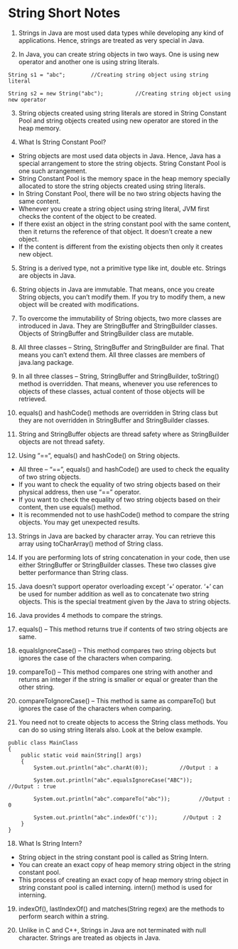 # String Short Notes

1) Strings in Java are most used data types while developing any kind of applications. Hence, strings are treated as very special in Java. 

2) In Java, you can create string objects in two ways. One is using new operator and another one is using string literals.
```
String s1 = "abc";        //Creating string object using string literal
 
String s2 = new String("abc");          //Creating string object using new operator
```
3) String objects created using string literals are stored in String Constant Pool and string objects created using new operator are stored in the heap memory. 

4) What Is String Constant Pool?

- String objects are most used data objects in Java. Hence, Java has a special arrangement to store the string objects. String Constant Pool is one such arrangement. 
- String Constant Pool is the memory space in the heap memory specially allocated to store the string objects created using string literals. 
- In String Constant Pool, there will be no two string objects having the same content.
- Whenever you create a string object using string literal, JVM first checks the content of the object to be created. 
- If there exist an object in the string constant pool with the same content, then it returns the reference of that object. It doesn’t create a new object. 
- If the content is different from the existing objects then only it creates new object.

5) String is a derived type, not a primitive type like int, double etc. Strings are objects in Java.

6) String objects in Java are immutable. That means, once you create String objects, you can’t modify them. If you try to modify them, a new object will be created with modifications.

7) To overcome the immutability of String objects, two more classes are introduced in Java. They are StringBuffer and StringBuilder classes. Objects of StringBuffer and StringBuilder class are mutable.

8) All three classes – String, StringBuffer and StringBuilder are final. That means you can’t extend them. All three classes are members of java.lang package.

9) In all three classes – String, StringBuffer and StringBuilder, toString() method is overridden. That means, whenever you use references to objects of these classes, actual content of those objects will be retrieved.

10) equals() and hashCode() methods are overridden in String class but they are not overridden in StringBuffer and StringBuilder classes.

11) String and StringBuffer objects are thread safety where as StringBuilder objects are not thread safety.

12) Using “==“, equals() and hashCode() on String objects.

- All three – “==”, equals() and hashCode() are used to check the equality of two string objects. 
- If you want to check the equality of two string objects based on their physical address, then use “==” operator. 
- If you want to check the equality of two string objects based on their content, then use equals() method. 
- It is recommended not to use hashCode() method to compare the string objects. You may get unexpected results. 

13) Strings in Java are backed by character array. You can retrieve this array using toCharArray() method of String class.

14) If you are performing lots of string concatenation in your code, then use either StringBuffer or StringBuilder classes. These two classes give better performance than String class. 

15) Java doesn’t support operator overloading except ‘+‘ operator. ‘+‘ can be used for number addition as well as to concatenate two string objects. This is the special treatment given by the Java to string objects.

16) Java provides 4 methods to compare the strings.

1) equals() – This method returns true if contents of two string objects are same.
2) equalsIgnoreCase() – This method compares two string objects but ignores the case of the characters when comparing.
3) compareTo() – This method compares one string with another and returns an integer if the string is smaller or equal or greater than the other string.
4) compareToIgnoreCase() – This method is same as compareTo() but ignores the case of the characters when comparing.

17) You need not to create objects to access the String class methods. You can do so using string literals also. Look at the below example.
```
public class MainClass
{
    public static void main(String[] args)
    {
        System.out.println("abc".charAt(0));          //Output : a
 
        System.out.println("abc".equalsIgnoreCase("ABC"));      //Output : true
 
        System.out.println("abc".compareTo("abc"));         //Output : 0
 
        System.out.println("abc".indexOf('c'));        //Output : 2
    }
}
```

18) What Is String Intern?

- String object in the string constant pool is called as String Intern. 
- You can create an exact copy of heap memory string object in the string constant pool. 
- This process of creating an exact copy of heap memory string object in string constant pool is called interning. intern() method is used for interning.

19) indexOf(), lastIndexOf() and matches(String regex) are the methods to perform search within a string.

20) Unlike in C and C++, Strings in Java are not terminated with null character. Strings are treated as objects in Java.